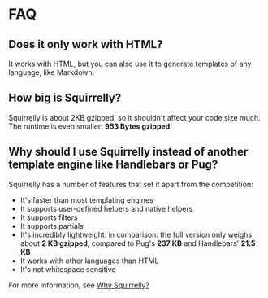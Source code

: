 # FAQ

## Does it only work with HTML?

It works with HTML, but you can also use it to generate templates of any language, like Markdown.

## How big is Squirrelly?

Squirrelly is about 2KB gzipped, so it shouldn't affect your code size much. The runtime is even smaller: **953 Bytes gzipped**!

## Why should I use Squirrelly instead of another template engine like Handlebars or Pug?

Squirrelly has a number of features that set it apart from the competition:

* It's faster than most templating engines
* It supports user-defined helpers and native helpers
* It supports filters
* It supports partials
* It's incredibly lightweight: in comparison: the full version only weighs about **2 KB gzipped**, compared to Pug's **237 KB** and Handlebars' **21.5 KB**
* It works with other languages than HTML
* It's not whitespace sensitive

For more information, see [Why Squirrelly?](getting-started/why-squirrelly.md)



